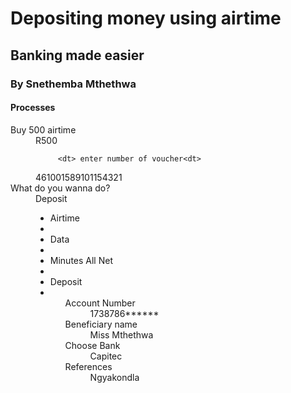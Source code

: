
<html lang="en">
<head>
      <meta charset="UTF-8">
      <meta http-equiv="X-UA-Compatible" content="IE=edge">
	  <meta name="viewport" content="width=device-width, initial-scale=1.0">
	  <link rel="stylesheet" href="style.css" >
	  
 </head> 
 <body>
 
 <h1>Depositing money using airtime</h1>
 <h2>Banking made easier</h2>
 <h3>By Snethemba Mthethwa</h3>
 <h4>Processes</h4>

 <dt>Buy 500 airtime<dt>
	 <dd>R500<dd>
		 
		 <dt> enter number of voucher<dt>
 <dd>461001589101154321<dd>

<dt>What do you wanna do?<dt>
	 <dd>Deposit <dd>
  <ul>
	<li>Airtime<li>  
 <li>Data<li> 
	  <li>Minutes All Net<li>
 <li>Deposit<li> 
	 <ul>
		 
  <dt>Account Number<dt>
  <dd>1738786******<dd>

<dt>Beneficiary name<dt>
  <dd>Miss Mthethwa<dd>

  <dt>Choose Bank<dt>
  <dd>Capitec<dd>

<dt>References<dt>
<dd>Ngyakondla<dd>
  
 
 </body>
 </html>
